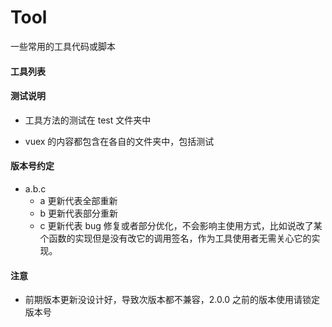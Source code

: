# Tool

一些常用的工具代码或脚本

#### 工具列表

#### 测试说明

-   工具方法的测试在 test 文件夹中

-   vuex 的内容都包含在各自的文件夹中，包括测试

#### 版本号约定

-   a.b.c
    -   a 更新代表全部重新
    -   b 更新代表部分重新
    -   c 更新代表 bug 修复或者部分优化，不会影响主使用方式，比如说改了某个函数的实现但是没有改它的调用签名，作为工具使用者无需关心它的实现。

#### 注意

-   前期版本更新没设计好，导致次版本都不兼容，2.0.0 之前的版本使用请锁定版本号
